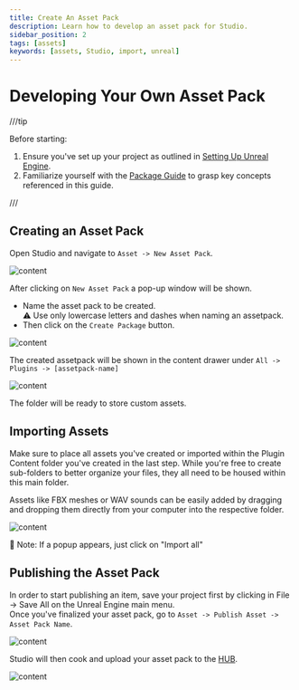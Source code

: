 ```yaml
---
title: Create An Asset Pack
description: Learn how to develop an asset pack for Studio.
sidebar_position: 2
tags: [assets]
keywords: [assets, Studio, import, unreal]
---
```


# Developing Your Own Asset Pack

///tip

Before starting:
1. Ensure you've set up your project as outlined in [Setting Up Unreal Engine](/assets-modding/studio/setting-up-studio.md).
2. Familiarize yourself with the [Package Guide](/core-concepts/packages/packages-guide.md) to grasp key concepts referenced in this guide.

///

## Creating an Asset Pack

Open Studio and navigate to `Asset -> New Asset Pack`.
   
   ![content](/img/docs/assets-modding/creating-assets/studio/01_assetpack.png)

After clicking on `New Asset Pack` a pop-up window will be shown.
   - Name the asset pack to be created.   
:warning: Use only lowercase letters and dashes when naming an assetpack.
   - Then click on the `Create Package` button.

   ![content](/img/docs/assets-modding/creating-assets/studio/02_assetpack_popup.png)

The created assetpack will be shown in the content drawer under `All -> Plugins -> [assetpack-name]`

   ![content](/img/docs/assets-modding/creating-assets/studio/03_Assetpack_path.png)

The folder will be ready to store custom assets.

## Importing Assets

Make sure to place all assets you've created or imported within the Plugin Content folder you've created in the last step. While you're free to create sub-folders to better organize your files, they all need to be housed within this main folder.
   
Assets like FBX meshes or WAV sounds can be easily added by dragging and dropping them directly from your computer into the respective folder.

   ![content](/img/docs/assets-modding/creating-assets/studio/04_Assetpack_folders.png)

:memo: Note: If a popup appears, just click on "Import all"

## Publishing the Asset Pack

In order to start publishing an item, save your project first by clicking in File -> Save All on the Unreal Engine main menu.  
Once you've finalized your asset pack, go to `Asset -> Publish Asset -> Asset Pack Name`.

![content](/img/docs/assets-modding/creating-assets/studio/05_Assetpack_publish.png)

Studio will then cook and upload your asset pack to the [HUB](https://hub.helixgame.com/).

   ![content](/img/docs/assets-modding/creating-assets/studio/06_Assetpack_HUB.png)